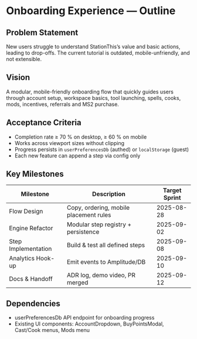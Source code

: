 # Onboarding Experience — Outline

## Problem Statement
New users struggle to understand StationThis’s value and basic actions, leading to drop-offs. The current tutorial is outdated, mobile-unfriendly, and not extensible.

## Vision
A modular, mobile-friendly onboarding flow that quickly guides users through account setup, workspace basics, tool launching, spells, cooks, mods, incentives, referrals and MS2 purchase.

## Acceptance Criteria
- Completion rate ≥ 70 % on desktop, ≥ 60 % on mobile
- Works across viewport sizes without clipping
- Progress persists in `userPreferencesDb` (authed) or `localStorage` (guest)
- Each new feature can append a step via config only

## Key Milestones
| Milestone | Description | Target Sprint |
|-----------|-------------|---------------|
| Flow Design | Copy, ordering, mobile placement rules | 2025-08-28 |
| Engine Refactor | Modular step registry + persistence | 2025-09-02 |
| Step Implementation | Build & test all defined steps | 2025-09-08 |
| Analytics Hook-up | Emit events to Amplitude/DB | 2025-09-10 |
| Docs & Handoff | ADR log, demo video, PR merged | 2025-09-12 |

## Dependencies
- userPreferencesDb API endpoint for onboarding progress
- Existing UI components: AccountDropdown, BuyPointsModal, Cast/Cook menus, Mods menu
